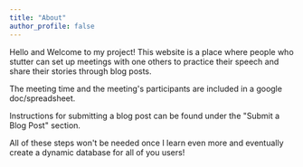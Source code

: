 ```yaml
---
title: "About"
author_profile: false
---
```



Hello and Welcome to my project! This website is a place where people who stutter can set up meetings with one others to practice their speech and share their stories through blog posts.

 
The meeting time and the meeting's participants are included in a google doc/spreadsheet.


Instructions for submitting a blog post can be found under the "Submit a Blog Post" section.


All of these steps won't be needed once I learn even more and eventually create a dynamic database for all of you users!